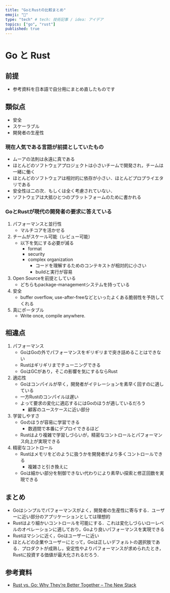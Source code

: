 ```yaml
---
title: "GoとRustの比較まとめ"
emoji: "🎈"
type: "tech" # tech: 技術記事 / idea: アイデア
topics: ["go", "rust"]
published: true
---
```


# Go と Rust

## 前提
- 参考資料を日本語で自分用にまとめ直したものです

## 類似点
- 安全
- スケーラブル
- 開発者の生産性

### 現在人気である言語が前提としていたもの
- ムーアの法則は永遠に真である
- ほとんどのソフトウェアプロジェクトは小さいチームで開発され，チームは一緒に働く
- ほとんどのソフトウェアは相対的に依存が小さい．ほとんどプロプライエタリである
- 安全性は二の次．もしくは全く考慮されていない．
- ソフトウェアは大抵ひとつのプラットフォームのために書かれる

### GoとRustが現代の開発者の要求に答えている
1. パフォーマンスと並行性
    - マルチコアを活かせる
1. チームがスケール可能（レビュー可能）
    - 以下を気にする必要が減る
        - format
        - security
        - complex organization
            - コードを理解するためのコンテキストが相対的に小さい
            - buildと実行が容易
1. Open Sourceを前提としている
    - どちらもpackage-managementシステムを持っている
1. 安全
    - buffer overflow, use-after-freeなどといったよくある脆弱性を予防してくれる
1. 真にポータブル
    - Write once, compile anywhere.

## 相違点
1. パフォーマンス
    - GoはGoの外でパフォーマンスをギリギリまで突き詰めることはできない
    - Rustはギリギリまでチューニングできる
    - GoはGCがあり，そこの影響を気にするならRust
1. 適応性
    - Goはコンパイルが早く，開発者がイテレーションを素早く回すのに適している
    - 一方Rustのコンパイルは遅い
    - よって要求の変化に適応するにはGoのほうが適しているだろう
        - 顧客のユースケースに近い部分
1. 学習しやすさ
    - Goのほうが容易に学習できる
        - 数週間で本番にデプロイできるほど
    - Rustはより複雑で学習しづらいが，精密なコントロールとパフォーマンス向上が実現できる
1. 精密なコントロール
    - Rustはメモリをどのように扱うかを開発者がより多くコントロールできる
        - 複雑さと引き換えに
    - Goは細かい部分を制御できない代わりにより素早い探索と修正回数を実現できる

## まとめ
- Goはシンプルでパフォーマンスがよく，開発者の生産性に寄与する．ユーザーに近い部分のアプリケーションとしては理想的
- Rustはより細かいコントロールを可能にする．これは変化しづらいローレベルのオペレーションに適しており，Goより良いパフォーマンスを実現できる
- Rustはマシンに近く，Goはユーザーに近い
- ほとんどの企業やユーザーにとって，Goは正しいデフォルトの選択肢である．プロダクトが成熟し，安定性やよりパフォーマンスが求められたとき，Rustに投資する価値が最大化されるだろう．

## 参考資料
- [Rust vs. Go: Why They’re Better Together – The New Stack](https://thenewstack.io/rust-vs-go-why-theyre-better-together/)
